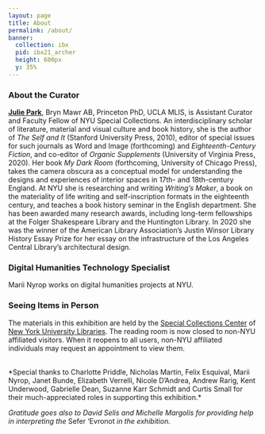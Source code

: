 ```yaml
---
layout: page
title: About
permalink: /about/
banner:
  collection: ibx
  pid: ibx21_archer
  height: 600px
  y: 35%
---
```


### About the Curator

**[Julie Park](http://www.juliepark.space)**, Bryn Mawr AB, Princeton PhD, UCLA MLIS, is Assistant Curator and Faculty Fellow of NYU Special Collections. An interdisciplinary scholar of literature, material and visual culture and book history, she is the author of <i>The Self and It</i> (Stanford University Press, 2010), editor of special issues for such journals as Word and Image (forthcoming) and <i>Eighteenth-Century Fiction</i>, and co-editor of <i>Organic Supplements</i> (University of Virginia Press, 2020). Her book <i>My Dark Room</i> (forthcoming, University of Chicago Press), takes the camera obscura as a conceptual model for understanding the designs and experiences of interior spaces in 17th- and 18th-century England. At NYU she is researching and writing <i>Writing’s Maker</i>, a book on the materiality of life writing and self-inscription formats in the eighteenth century, and teaches a book history seminar in the English department. She has been awarded many research awards, including long-term fellowships at the Folger Shakespeare Library and the Huntington Library. In 2020 she was the winner of the American Library Association’s Justin Winsor Library History Essay Prize for her essay on the infrastructure of the Los Angeles Central Library’s architectural design.


### Digital Humanities Technology Specialist

Marii Nyrop works on digital humanities projects at NYU.

### Seeing Items in Person

The materials in this exhibition are held by the <a href="https://library.nyu.edu/locations/special-collections-center/">Special Collections Center</a> of <a href="https://library.nyu.edu">New York University Libraries</a>. The reading room is now closed to non-NYU affiliated visitors. When it reopens to all users, non-NYU affiliated individuals may request an appointment to view them.

<br>
*Special thanks to Charlotte Priddle, Nicholas Martin, Felix Esquival, Marii Nyrop, Janet Bunde, Elizabeth Verrelli, Nicole D’Andrea, Andrew Rarig, Kent Underwood, Gabrielle Dean, Suzanne Karr Schmidt and Curtis Small for their much-appreciated roles in supporting this exhibition.*

*Gratitude goes also to David Selis and Michelle Margolis for providing help in interpreting the* Sefer ‘Evronot *in the exhibition.*

